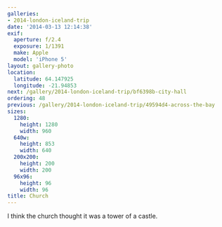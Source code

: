 ```yaml
---
galleries:
- 2014-london-iceland-trip
date: '2014-03-13 12:14:38'
exif:
  aperture: f/2.4
  exposure: 1/1391
  make: Apple
  model: 'iPhone 5'
layout: gallery-photo
location:
  latitude: 64.147925
  longitude: -21.94853
next: /gallery/2014-london-iceland-trip/bf6398b-city-hall
ordering: 48
previous: /gallery/2014-london-iceland-trip/49594d4-across-the-bay
sizes:
  1280:
    height: 1280
    width: 960
  640w:
    height: 853
    width: 640
  200x200:
    height: 200
    width: 200
  96x96:
    height: 96
    width: 96
title: Church
---
```


I think the church thought it was a tower of a castle.
